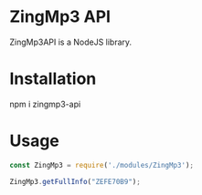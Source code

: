 # ZingMp3 API

ZingMp3API is a NodeJS library.

# Installation
npm i zingmp3-api

# Usage

```javascript
const ZingMp3 = require('./modules/ZingMp3');

ZingMp3.getFullInfo("ZEFE70B9");

```
